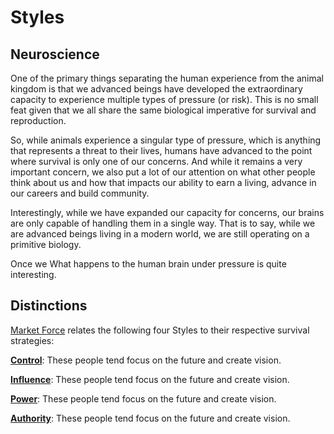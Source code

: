# Styles


## Neuroscience
One of the primary things separating the human experience from the animal kingdom is that we advanced beings have developed the extraordinary capacity to experience multiple types of pressure (or risk). This is no small feat given that we all share the same biological imperative for survival and reproduction.

So, while animals experience a singular type of pressure, which is anything that represents a threat to their lives, humans have advanced to the point where survival is only one of our concerns. And while it remains a very important concern, we also put a lot of our attention on what other people think about us and how that impacts our ability to earn a living, advance in our careers and build community.

Interestingly, while we have expanded our capacity for concerns, our brains are only capable of handling them in a single way. That is to say, while we are advanced beings living in a modern world, we are still operating on a primitive biology.

Once we What happens to the human brain under pressure is quite interesting.


## Distinctions
[Market Force](www.marketforceglobal.com) relates the following four Styles to their respective survival strategies:

**[Control](control.md)**: These people tend focus on the future and create vision.

**[Influence](influence.md)**: These people tend focus on the future and create vision.

**[Power](power.md)**: These people tend focus on the future and create vision.

**[Authority](authority.md)**: These people tend focus on the future and create vision.
